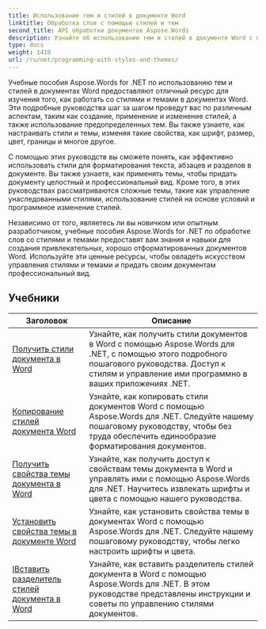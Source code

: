 ```yaml
---
title: Использование тем и стилей в документе Word
linktitle: Обработка слов с помощью стилей и тем
second_title: API обработки документов Aspose.Words
description: Узнайте об использовании тем и стилей в документе Word с помощью Aspose.Words для .NET. Узнайте, как создавать, применять и настраивать стили и темы в документах Word, с помощью пошаговых руководств и примеров кода C#.
type: docs
weight: 1410
url: /ru/net/programming-with-styles-and-themes/
---
```

Учебные пособия Aspose.Words for .NET по использованию тем и стилей в документах Word предоставляют отличный ресурс для изучения того, как работать со стилями и темами в документах Word. Эти подробные руководства шаг за шагом проведут вас по различным аспектам, таким как создание, применение и изменение стилей, а также использование предопределенных тем. Вы также узнаете, как настраивать стили и темы, изменяя такие свойства, как шрифт, размер, цвет, границы и многое другое.

С помощью этих руководств вы сможете понять, как эффективно использовать стили для форматирования текста, абзацев и разделов в документе. Вы также узнаете, как применять темы, чтобы придать документу целостный и профессиональный вид. Кроме того, в этих руководствах рассматриваются сложные темы, такие как управление унаследованными стилями, использование стилей на основе условий и программное изменение стилей.

Независимо от того, являетесь ли вы новичком или опытным разработчиком, учебные пособия Aspose.Words for .NET по обработке слов со стилями и темами предоставят вам знания и навыки для создания привлекательных, хорошо отформатированных документов Word. Используйте эти ценные ресурсы, чтобы овладеть искусством управления стилями и темами и придать своим документам профессиональный вид.

 ## Учебники
| Заголовок | Описание |
| --- | --- |
| [Получить стили документа в Word](./access-styles/) | Узнайте, как получить стили документов в Word с помощью Aspose.Words для .NET, с помощью этого подробного пошагового руководства. Доступ к стилям и управление ими программно в ваших приложениях .NET. |
| [Копирование стилей документа Word](./copy-styles/) | Узнайте, как копировать стили документов Word с помощью Aspose.Words для .NET. Следуйте нашему пошаговому руководству, чтобы без труда обеспечить единообразие форматирования документов. |
| [Получить свойства темы документа в Word](./get-theme-properties/) | Узнайте, как получить доступ к свойствам темы документа в Word и управлять ими с помощью Aspose.Words для .NET. Научитесь извлекать шрифты и цвета с помощью нашего руководства. |
| [Установить свойства темы в документе Word](./set-theme-properties/) | Узнайте, как установить свойства темы в документах Word с помощью Aspose.Words для .NET. Следуйте нашему пошаговому руководству, чтобы легко настроить шрифты и цвета. |
| [IВставить разделитель стилей документа в Word](./insert-style-separator/) | Узнайте, как вставить разделитель стилей документа в Word с помощью Aspose.Words для .NET. В этом руководстве представлены инструкции и советы по управлению стилями документов. |